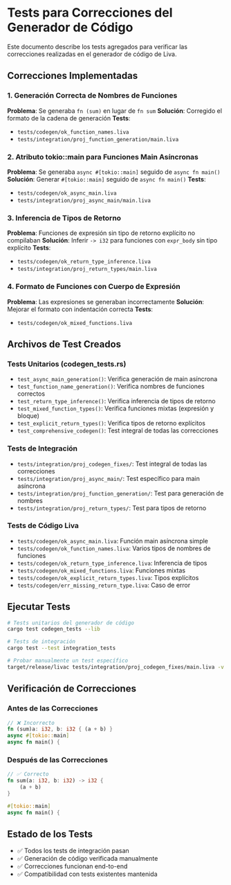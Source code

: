 # Tests para Correcciones del Generador de Código

Este documento describe los tests agregados para verificar las correcciones realizadas en el generador de código de Liva.

## Correcciones Implementadas

### 1. Generación Correcta de Nombres de Funciones
**Problema**: Se generaba `fn (sum)` en lugar de `fn sum`
**Solución**: Corregido el formato de la cadena de generación
**Tests**:
- `tests/codegen/ok_function_names.liva`
- `tests/integration/proj_function_generation/main.liva`

### 2. Atributo tokio::main para Funciones Main Asíncronas
**Problema**: Se generaba `async #[tokio::main]` seguido de `async fn main()`
**Solución**: Generar `#[tokio::main]` seguido de `async fn main()`
**Tests**:
- `tests/codegen/ok_async_main.liva`
- `tests/integration/proj_async_main/main.liva`

### 3. Inferencia de Tipos de Retorno
**Problema**: Funciones de expresión sin tipo de retorno explícito no compilaban
**Solución**: Inferir `-> i32` para funciones con `expr_body` sin tipo explícito
**Tests**:
- `tests/codegen/ok_return_type_inference.liva`
- `tests/integration/proj_return_types/main.liva`

### 4. Formato de Funciones con Cuerpo de Expresión
**Problema**: Las expresiones se generaban incorrectamente
**Solución**: Mejorar el formato con indentación correcta
**Tests**:
- `tests/codegen/ok_mixed_functions.liva`

## Archivos de Test Creados

### Tests Unitarios (codegen_tests.rs)
- `test_async_main_generation()`: Verifica generación de main asíncrona
- `test_function_name_generation()`: Verifica nombres de funciones correctos
- `test_return_type_inference()`: Verifica inferencia de tipos de retorno
- `test_mixed_function_types()`: Verifica funciones mixtas (expresión y bloque)
- `test_explicit_return_types()`: Verifica tipos de retorno explícitos
- `test_comprehensive_codegen()`: Test integral de todas las correcciones

### Tests de Integración
- `tests/integration/proj_codegen_fixes/`: Test integral de todas las correcciones
- `tests/integration/proj_async_main/`: Test específico para main asíncrona
- `tests/integration/proj_function_generation/`: Test para generación de nombres
- `tests/integration/proj_return_types/`: Test para tipos de retorno

### Tests de Código Liva
- `tests/codegen/ok_async_main.liva`: Función main asíncrona simple
- `tests/codegen/ok_function_names.liva`: Varios tipos de nombres de funciones
- `tests/codegen/ok_return_type_inference.liva`: Inferencia de tipos
- `tests/codegen/ok_mixed_functions.liva`: Funciones mixtas
- `tests/codegen/ok_explicit_return_types.liva`: Tipos explícitos
- `tests/codegen/err_missing_return_type.liva`: Caso de error

## Ejecutar Tests

```bash
# Tests unitarios del generador de código
cargo test codegen_tests --lib

# Tests de integración
cargo test --test integration_tests

# Probar manualmente un test específico
target/release/livac tests/integration/proj_codegen_fixes/main.liva -v
```

## Verificación de Correcciones

### Antes de las Correcciones
```rust
// ❌ Incorrecto
fn (sum)a: i32, b: i32 { (a + b) }
async #[tokio::main]
async fn main() {
```

### Después de las Correcciones
```rust
// ✅ Correcto
fn sum(a: i32, b: i32) -> i32 {
    (a + b)
}

#[tokio::main]
async fn main() {
```

## Estado de los Tests

- ✅ Todos los tests de integración pasan
- ✅ Generación de código verificada manualmente
- ✅ Correcciones funcionan end-to-end
- ✅ Compatibilidad con tests existentes mantenida

